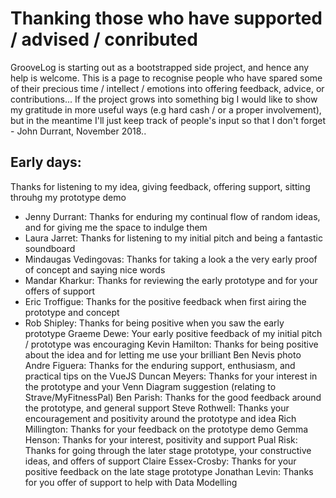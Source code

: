 # Thanking those who have supported / advised / conributed

GrooveLog is starting out as a bootstrapped side project, and hence any help is welcome. This is a page to recognise people who have spared some of their precious time / intellect / emotions into offering feedback, advice, or contributions... If the project grows into something big I would like to show my gratitude in more useful ways (e.g hard cash / or a proper involvement), but in the meantime I'll just keep track of people's input so that I don't forget - John Durrant, November 2018..

## Early days:
Thanks for listening to my idea, giving feedback, offering support, sitting throuhg my prototype demo

* Jenny Durrant: Thanks for enduring my continual flow of random ideas, and for giving me the space to indulge them  
* Laura Jarret: Thanks for listening to my initial pitch and being a fantastic soundboard  
* Mindaugas Vedingovas: Thanks for taking a look a the very early proof of concept and saying nice words  
* Mandar Kharkur: Thanks for reviewing the early prototype and for your offers of support
* Eric Troffigue: Thanks for the positive feedback when first airing the prototype and concept
* Rob Shipley: Thanks for being positive when you saw the early prototype
Graeme Dewe: Your early positive feedback of my initial pitch / prototype was encouraging
Kevin Hamilton: Thanks for being positive about the idea and for letting me use your brilliant Ben Nevis photo
Andre Figuera: Thanks for the enduring support, enthusiasm, and practical tips on the VueJS
Duncan Meyers: Thanks for your interest in the prototype and your Venn Diagram suggestion (relating to Strave/MyFitnessPal)
Ben Parish: Thanks for the good feedback around the prototype, and general support
Steve Rothwell: Thanks your encouragement and positivity around the prototype and idea
Rich Millington: Thanks for your feedback on the prototype demo
Gemma Henson: Thanks for your interest, positivity and support
Pual Risk: Thanks for going through the later stage prototype, your constructive ideas, and offers of support
Claire Essex-Crosby: Thanks for your positive feedback on the late stage prototype
Jonathan Levin: Thanks for you offer of support to help with Data Modelling

